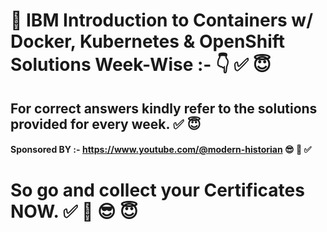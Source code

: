 # 🚀 IBM Introduction to Containers w/ Docker, Kubernetes & OpenShift Solutions Week-Wise :- 👇 ✅ 😇
## For correct answers kindly refer to the solutions provided for every week. ✅ 😇
#### Sponsored BY :- https://www.youtube.com/@modern-historian  😎 🚀 ✅
# So go and collect your Certificates NOW. ✅ 💯 😎 😇
